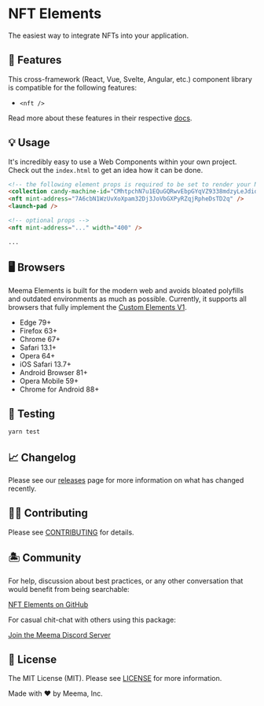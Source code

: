 # NFT Elements

The easiest way to integrate NFTs into your application.

## 🐙 Features

This cross-framework (React, Vue, Svelte, Angular, etc.) component library is compatible for the following features:

- `<nft />`

Read more about these features in their respective [docs](https://meema.xyz/docs).

## 💡 Usage

It's incredibly easy to use a Web Components within your own project. Check out the `index.html` to get an idea how it can be done.

```html
<!-- the following element props is required to be set to render your NFT -->
<collection candy-machine-id="CMhtpchN7u1EQuGQRwvEbpGYqVZ9338mdzyLeJdido1t"></collection>
<nft mint-address="7A6cbN1WzUvXoXpam32Dj3JoVbGXPyRZqjRpheDsTD2q" />
<launch-pad />

<!-- optional props -->
<nft mint-address="..." width="400" />

...
```

## 🖥️ Browsers

Meema Elements is built for the modern web and avoids bloated polyfills and outdated environments as much as possible. Currently, it supports all browsers that fully implement the [Custom Elements V1][caniuse-custom-el-v1].

- Edge 79+
- Firefox 63+
- Chrome 67+
- Safari 13.1+
- Opera 64+
- iOS Safari 13.7+
- Android Browser 81+
- Opera Mobile 59+
- Chrome for Android 88+

[caniuse-custom-el-v1]: https://caniuse.com/custom-elementsv1

## 🧪 Testing

```bash
yarn test
```

## 📈 Changelog

Please see our [releases](https://github.com/meemalabs/nft-elements/releases) page for more information on what has changed recently.

## 💪🏼 Contributing

Please see [CONTRIBUTING](.github/CONTRIBUTING.md) for details.

## 🏝 Community

For help, discussion about best practices, or any other conversation that would benefit from being searchable:

[NFT Elements on GitHub](https://github.com/meemalabs/nft-elements/discussions)

For casual chit-chat with others using this package:

[Join the Meema Discord Server](https://discord.meema.io)

## 📄 License

The MIT License (MIT). Please see [LICENSE](LICENSE.md) for more information.

Made with ❤️ by Meema, Inc.
